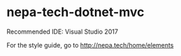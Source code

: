 # nepa-tech-dotnet-mvc

Recommended IDE: Visual Studio 2017

For the style guide, go to http://nepa.tech/home/elements
